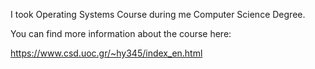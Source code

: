 I took Operating Systems Course during me Computer Science Degree.

You can find more information about the course here:

https://www.csd.uoc.gr/~hy345/index_en.html